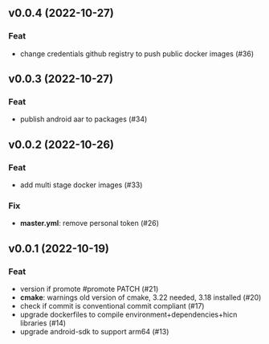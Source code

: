 ## v0.0.4 (2022-10-27)

### Feat

- change credentials github registry to push public docker images (#36)

## v0.0.3 (2022-10-27)

### Feat

- publish android aar to packages (#34)

## v0.0.2 (2022-10-26)

### Feat

- add multi stage docker images (#33)

### Fix

- **master.yml**: remove personal token (#26)

## v0.0.1 (2022-10-19)

### Feat

- version if promote #promote PATCH (#21)
- **cmake**: warnings old version of cmake, 3.22 needed, 3.18 installed (#20)
- check if commit is conventional commit compliant (#17)
- upgrade dockerfiles to compile environment+dependencies+hicn libraries (#14)
- upgrade android-sdk to support arm64 (#13)
